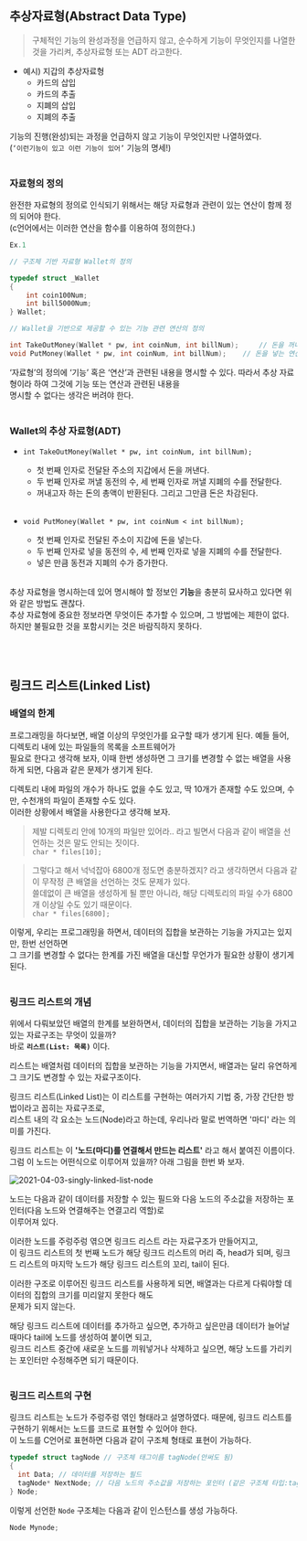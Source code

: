 ## 추상자료형(Abstract Data Type)
> 구체적인 기능의 완성과정을 언급하지 않고, 순수하게 기능이 무엇인지를 나열한 것을 가리켜, 추상자료형 또는 ADT 라고한다.

- 예시) 지갑의 추상자료형
    - 카드의 삽입
    - 카드의 추출
    - 지폐의 삽입
    - 지폐의 추출

기능의 진행(완성)되는 과정을 언급하지 않고 기능이 무엇인지만 나열하였다. <br>
(`‘이런기능이 있고 이런 기능이 있어’` 기능의 명세!)<br>
<br>

### 자료형의 정의
완전한 자료형의 정의로 인식되기 위해서는 해당 자료형과 관련이 있는 연산이 함께 정의 되어야 한다.<br>
(c언어에서는 이러한 연산을 함수를 이용하여 정의한다.)

```c
Ex.1

// 구조체 기반 자료형 Wallet의 정의

typedef struct _Wallet
{
    int coin100Num;
    int bill5000Num;
} Wallet;

// Wallet을 기반으로 제공할 수 있는 기능 관련 연산의 정의

int TakeOutMoney(Wallet * pw, int coinNum, int billNum);     // 돈을 꺼내는 연산
void PutMoney(Wallet * pw, int coinNum, int billNum);    // 돈을 넣는 연산 
```
‘자료형’의 정의에 ‘기능’ 혹은 ‘연산’과 관련된 내용을 명시할 수 있다.  따라서 추상 자료형이라 하여 그것에 기능 또는 연산과 관련된 내용을<br>
명시할 수 없다는 생각은 버려야 한다.<br>
<br>

### Wallet의 추상 자료형(ADT)
- `int TakeOutMoney(Wallet * pw, int coinNum, int billNum);`
	 
    - 첫 번째 인자로 전달돤 주소의 지갑에서 돈을 꺼낸다.
    - 두 번째 인자로 꺼낼 동전의 수, 세 번째 인자로 꺼낼 지폐의 수를 전달한다.
    - 꺼내고자 하는 돈의 총액이 반환된다. 그리고 그만큼 돈은 차감된다.<br/><br/>
    
- `void PutMoney(Wallet * pw, int coinNum < int billNum);`
    - 첫 번째 인자로 전달된 주소이 지갑에 돈을 넣는다.
    - 두 번째 인자로 넣을 동전의 수, 세 번째 인자로 넣을 지폐의 수를 전달한다.
    - 넣은 만큼 동전과 지폐의 수가 증가한다.<br/><br/>
    
추상 자료형을 명시하는데 있어 명시해야 할 정보인 **기능**을 충분히 묘사하고 있다면 위와 같은 방법도 괜찮다.<br>
추상 자료형에 중요한 정보라면 무엇이든 추가할 수 있으며, 그 방법에는 제한이 없다. 하지만 불필요한 것을 포함시키는 것은 바람직하지 못하다.<br>

<br><br>


## 링크드 리스트(Linked List)
### 배열의 한계
프로그래밍을 하다보면, 배열 이상의 무엇인가를 요구할 때가 생기게 된다. 예들 들어, 디렉토리 내에 있는 파일들의 목록을 소프트웨어가<br>
필요로 한다고 생각해 보자, 이때 한번 생성하면 그 크기를 변경할 수 없는 배열을 사용하게 되면, 다음과 같은 문제가 생기게 된다.<br>

디렉토리 내에 파일의 개수가 하나도 없을 수도 있고, 딱 10개가 존재할 수도 있으며, 수만, 수천개의 파일이 존재할 수도 있다.<br>
이러한 상황에서 배열을 사용한다고 생각해 보자.<br>

> 제발 디렉토리 안에 10개의 파일만 있어라.. 라고 빌면서 다음과 같이 배열을 선언하는 것은 말도 안되는 짓이다.<br>
  `char * files[10];`<br>

> 그렇다고 해서 넉넉잡아 6800개 정도면 충분하겠지? 라고 생각하면서 다음과 같이 무작정 큰 배열을 선언하는 것도 문제가 있다.<br>
  쓸데없이 큰 배열을 생성하게 될 뿐만 아니라, 해당 디렉토리의 파일 수가 6800개 이상일 수도 있기 때문이다.<br>
  `char * files[6800];`<br>

이렇게, 우리는 프로그래밍을 하면서, 데이터의 집합을 보관하는 기능을 가지고는 있지만, 한번 선언하면 <br>
그 크기를 변경할 수 없다는 한계를 가진 배열을 대신할 무언가가 필요한 상황이 생기게 된다.<br>
<br>

### 링크드 리스트의 개념
위에서 다뤄보았던 배열의 한계를 보완하면서, 데이터의 집합을 보관하는 기능을 가지고 있는 자료구조는 무엇이 있을까?<br>
바로 **`리스트(List: 목록)`** 이다.<br>

리스트는 배열처럼 데이터의 집합을 보관하는 기능을 가지면서, 배열과는 달리 유연하게 그 크기도 변경할 수 있는 자료구조이다.<br>

링크드 리스트(Linked List)는 이 리스트를 구현하는 여러가지 기법 중, 가장 간단한 방법이라고 꼽히는 자료구조로,<br>
리스트 내의 각 요소는 노드(Node)라고 하는데, 우리나라 말로 번역하면 '마디' 라는 의미를 가진다.<br>

링크드 리스트는 이 **'노드(마디)를 연결해서 만드는 리스트'** 라고 해서 붙여진 이름이다.<br>
그럼 이 노드는 어떤식으로 이루어져 있을까? 아래 그림을 한번 봐 보자.<br>

![2021-04-03-singly-linked-list-node](https://user-images.githubusercontent.com/83572199/233826489-4417d7f6-3b9d-4dd2-9ed8-fd233bcc9618.svg)<br>

노드는 다음과 같이 데이터를 저장할 수 있는 필드와 다음 노드의 주소값을 저장하는 포인터(다음 노드와 연결해주는 연결고리 역할)로 <br>
이루어져 있다.<br>

이러한 노드를 주렁주렁 엮으면 링크드 리스트 라는 자료구조가 만들어지고,<br>
이 링크드 리스트의 첫 번째 노드가 해당 링크드 리스트의 머리 즉, head가 되며, 링크드 리스트의 마지막 노드가 해당 링크드 리스트의 꼬리, tail이 된다.<br>

이러한 구조로 이루어진 링크드 리스트를 사용하게 되면, 배열과는 다르게 다뤄야할 데이터의 집합의 크기를 미리알지 못한다 해도<br>
문제가 되지 않는다.<br>

해당 링크드 리스트에 데이터를 추가하고 싶으면, 추가하고 싶은만큼 데이터가 늘어날 때마다 tail에 노드를 생성하여 붙이면 되고,<br>
링크드 리스트 중간에 새로운 노드를 끼워넣거나 삭제하고 싶으면, 해당 노드를 가리키는 포인터만 수정해주면 되기 때문이다.<br>
<br>

### 링크드 리스트의 구현
링크드 리스트는 노드가 주렁주렁 엮인 형태라고 설명하였다. 때문에, 링크드 리스트를 구현하기 위해서는 노드를 코드로 표현할 수 있어야 한다.<br>
이 노드를 C언어로 표현하면 다음과 같이 구조체 형태로 표현이 가능하다.<br>

```c
typedef struct tagNode // 구조체 태그이름 tagNode(안써도 됨)
{
  int Data; // 데이터를 저장하는 필드
  tagNode* NextNode; // 다음 노드의 주소값을 저장하는 포인터 (같은 구조체 타입:tagNode(Node) 의 노드를 연결해준다.)
} Node;
```
이렇게 선언한 `Node` 구조체는 다음과 같이 인스턴스를 생성 가능하다. 
```c
Node Mynode;
```



